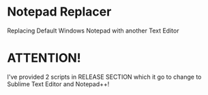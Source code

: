 # Notepad Replacer

Replacing Default Windows Notepad with another Text Editor

# ATTENTION!
I've provided 2 scripts in RELEASE SECTION which it go to change to Sublime Text Editor and Notepad++!
